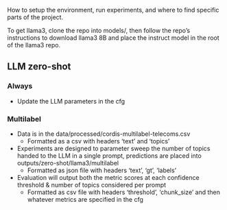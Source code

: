 How to setup the environment, run experiments, and where to find specific parts of the project.


To get llama3, clone the repo into models/, then follow the repo’s instructions to download llama3 8B and place the instruct model in the root of the llama3 repo.


## LLM zero-shot


### Always

* Update the LLM parameters in the cfg

### Multilabel

* Data is in the data/processed/cordis-multilabel-telecoms.csv
  * Formatted as a csv with headers ‘text’ and ‘topics’
* Experiments are designed to parameter sweep the number of topics handed to the LLM in a single prompt, predictions are placed into outputs/zero-shot/llama3/multilabel
  * Formatted as json file with headers ‘text’, ‘gt’, ‘labels’
* Evaluation will output both the metric scores at each confidence threshold & number of topics considered per prompt
  * Formatted as csv file with headers ‘threshold’, ‘chunk_size’ and then whatever metrics are specified in the cfg



